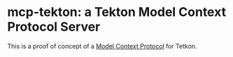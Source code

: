 # mcp-tekton: a Tekton Model Context Protocol Server

This is a proof of concept of a [Model Context Protocol](https://modelcontextprotocol.io/introduction) for Tetkon.
